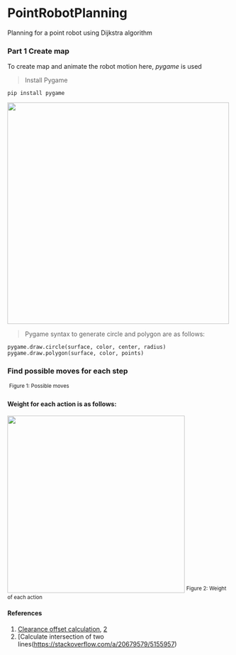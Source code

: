 # PointRobotPlanning
Planning for a point robot using Dijkstra algorithm

### Part 1 Create map
To create map and animate the robot motion here, *pygame* is used
> Install Pygame
```
pip install pygame
```

[<img src="https://user-images.githubusercontent.com/13993518/156862357-235bc874-0cd2-4ed1-be02-b5e813e86187.png" width="500" aligh="center"/>](https://user-images.githubusercontent.com/13993518/156862357-235bc874-0cd2-4ed1-be02-b5e813e86187.png)



> Pygame syntax to generate circle and polygon are as follows:
~~~~
pygame.draw.circle(surface, color, center, radius) 
pygame.draw.polygon(surface, color, points)
~~~~

### Find possible moves for each step
![<img src="https://user-images.githubusercontent.com/13993518/156101896-ff6c9c3d-aa50-43a5-a714-ca455f7346bc.png" width="250"/>](https://user-images.githubusercontent.com/13993518/156101896-ff6c9c3d-aa50-43a5-a714-ca455f7346bc.png)
<sup size="0.5">Figure 1: Possible moves</sup>


#### Weight for each action is as follows:
<img src="https://user-images.githubusercontent.com/13993518/156457885-275d718e-0ae2-457e-89c3-6ca22c3ab387.png" width="400"/>
<sup size="0.5">Figure 2: Weight of each action</sup>


#### References
1. [Clearance offset calculation](https://stackoverflow.com/a/32773111/5155957), [2](https://math.stackexchange.com/a/2594547/979776)
2. [Calculate intersection of two lines(https://stackoverflow.com/a/20679579/5155957)
